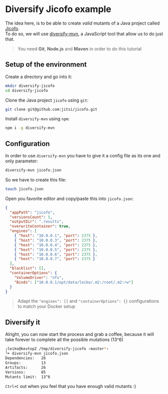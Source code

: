 # Diversify Jicofo example

The idea here, is to be able to create *valid* mutants of a Java project called [Jicofo](https://github.com/jitsi/jicofo).  
To do so, we will use [diversify-mvn](https://github.com/maxleiko/diversify-mvn), a JavaScript tool that allow us to do just that.

> You need **Git**, **Node.js** and **Maven** in order to do this tutorial

## Setup of the environment
Create a directory and go into it:
```sh
mkdir diversify-jicofo
cd diversify-jicofo
```

Clone the Java project `jicofo` using `git`:
```sh
git clone git@github.com:jitsi/jicofo.git
```

Install `diversify-mvn` using `npm`:
```sh
npm i -g diversify-mvn
```

## Configuration
In order to use `diversify-mvn` you have to give it a config file as its one and only parameter:  

```sh
diversify-mvn jicofo.json
```

So we have to create this file:

```sh
touch jicofo.json
```

Open you favorite editor and copy/paste this into `jicofo.json`:
```json
{
  "appPath": "jicofo",
  "versionsCount": 5,
  "outputDir": ".results",
  "overwriteContainer": true,
  "engines": [
    { "host": "10.0.0.1", "port": 2375 },
    { "host": "10.0.0.3", "port": 2375 },
    { "host": "10.0.0.4", "port": 2375 },
    { "host": "10.0.0.5", "port": 2375 },
    { "host": "10.0.0.6", "port": 2375 },
    { "host": "10.0.0.7", "port": 2375 }
  ],
  "blacklist": [],
  "containerOptions": {
    "VolumeDriver": "nfs",
    "Binds": ["10.0.0.1/opt/data/leiko/.m2:/root/.m2:rw"]
  }
}
```

> Adapt the `"engines": []` and `"containerOptions": {}` configurations to match your Docker setup

## Diversify it
Alright, you can now start the process and grab a coffee, because it will take forever to complete all the possible mutations (13^6)
```sh
╭leiko@kevtop2 /tmp/diversify-jicofo ‹master*›
╰➤ diversify-mvn jicofo.json 
Dependencies:   26
Groups:         13
Artifacts:      26
Versions:       85
Mutants limit:  13^6
```

`Ctrl+C` out when you feel that you have enough valid mutants :)